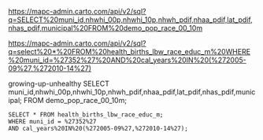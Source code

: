 https://mapc-admin.carto.com/api/v2/sql?q=SELECT%20muni_id,nhwhi_00p,nhwhi_10p,nhwh_pdif,nhaa_pdif,lat_pdif,nhas_pdif,municipal%20FROM%20demo_pop_race_00_10m

https://mapc-admin.carto.com/api/v2/sql?q=select%20*%20FROM%20health_births_lbw_race_educ_m%20WHERE%20muni_id=%27352%27%20AND%20cal_years%20IN%20(%272005-09%27,%272010-14%27)



growing-up-unhealthy
SELECT muni_id,nhwhi_00p,nhwhi_10p,nhwh_pdif,nhaa_pdif,lat_pdif,nhas_pdif,municipal;
FROM demo_pop_race_00_10m;

```
SELECT * FROM health_births_lbw_race_educ_m;
WHERE muni_id = %27352%27
AND cal_years%20IN%20(%272005-09%27,%272010-14%27);
```
